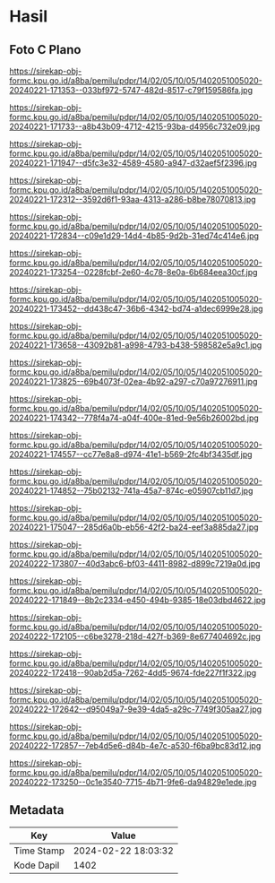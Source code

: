 # Hasil

## Foto C Plano

https://sirekap-obj-formc.kpu.go.id/a8ba/pemilu/pdpr/14/02/05/10/05/1402051005020-20240221-171353--033bf972-5747-482d-8517-c79f159586fa.jpg

https://sirekap-obj-formc.kpu.go.id/a8ba/pemilu/pdpr/14/02/05/10/05/1402051005020-20240221-171733--a8b43b09-4712-4215-93ba-d4956c732e09.jpg

https://sirekap-obj-formc.kpu.go.id/a8ba/pemilu/pdpr/14/02/05/10/05/1402051005020-20240221-171947--d5fc3e32-4589-4580-a947-d32aef5f2396.jpg

https://sirekap-obj-formc.kpu.go.id/a8ba/pemilu/pdpr/14/02/05/10/05/1402051005020-20240221-172312--3592d6f1-93aa-4313-a286-b8be78070813.jpg

https://sirekap-obj-formc.kpu.go.id/a8ba/pemilu/pdpr/14/02/05/10/05/1402051005020-20240221-172834--c09e1d29-14d4-4b85-9d2b-31ed74c414e6.jpg

https://sirekap-obj-formc.kpu.go.id/a8ba/pemilu/pdpr/14/02/05/10/05/1402051005020-20240221-173254--0228fcbf-2e60-4c78-8e0a-6b684eea30cf.jpg

https://sirekap-obj-formc.kpu.go.id/a8ba/pemilu/pdpr/14/02/05/10/05/1402051005020-20240221-173452--dd438c47-36b6-4342-bd74-a1dec6999e28.jpg

https://sirekap-obj-formc.kpu.go.id/a8ba/pemilu/pdpr/14/02/05/10/05/1402051005020-20240221-173658--43092b81-a998-4793-b438-598582e5a9c1.jpg

https://sirekap-obj-formc.kpu.go.id/a8ba/pemilu/pdpr/14/02/05/10/05/1402051005020-20240221-173825--69b4073f-02ea-4b92-a297-c70a97276911.jpg

https://sirekap-obj-formc.kpu.go.id/a8ba/pemilu/pdpr/14/02/05/10/05/1402051005020-20240221-174342--778f4a74-a04f-400e-81ed-9e56b26002bd.jpg

https://sirekap-obj-formc.kpu.go.id/a8ba/pemilu/pdpr/14/02/05/10/05/1402051005020-20240221-174557--cc77e8a8-d974-41e1-b569-2fc4bf3435df.jpg

https://sirekap-obj-formc.kpu.go.id/a8ba/pemilu/pdpr/14/02/05/10/05/1402051005020-20240221-174852--75b02132-741a-45a7-874c-e05907cb11d7.jpg

https://sirekap-obj-formc.kpu.go.id/a8ba/pemilu/pdpr/14/02/05/10/05/1402051005020-20240221-175047--285d6a0b-eb56-42f2-ba24-eef3a885da27.jpg

https://sirekap-obj-formc.kpu.go.id/a8ba/pemilu/pdpr/14/02/05/10/05/1402051005020-20240222-173807--40d3abc6-bf03-4411-8982-d899c7219a0d.jpg

https://sirekap-obj-formc.kpu.go.id/a8ba/pemilu/pdpr/14/02/05/10/05/1402051005020-20240222-171849--8b2c2334-e450-494b-9385-18e03dbd4622.jpg

https://sirekap-obj-formc.kpu.go.id/a8ba/pemilu/pdpr/14/02/05/10/05/1402051005020-20240222-172105--c6be3278-218d-427f-b369-8e677404692c.jpg

https://sirekap-obj-formc.kpu.go.id/a8ba/pemilu/pdpr/14/02/05/10/05/1402051005020-20240222-172418--90ab2d5a-7262-4dd5-9674-fde227f1f322.jpg

https://sirekap-obj-formc.kpu.go.id/a8ba/pemilu/pdpr/14/02/05/10/05/1402051005020-20240222-172642--d95049a7-9e39-4da5-a29c-7749f305aa27.jpg

https://sirekap-obj-formc.kpu.go.id/a8ba/pemilu/pdpr/14/02/05/10/05/1402051005020-20240222-172857--7eb4d5e6-d84b-4e7c-a530-f6ba9bc83d12.jpg

https://sirekap-obj-formc.kpu.go.id/a8ba/pemilu/pdpr/14/02/05/10/05/1402051005020-20240222-173250--0c1e3540-7715-4b71-9fe6-da94829e1ede.jpg


## Metadata

| Key        | Value               |
| ---------- | ------------------- |
| Time Stamp | 2024-02-22 18:03:32 |
| Kode Dapil | 1402                |



